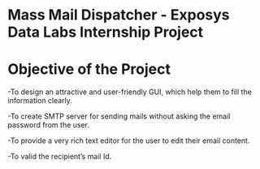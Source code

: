  # Mass Mail Dispatcher - Exposys Data Labs Internship Project

# Objective of the Project
-To design an attractive and user-friendly GUI, which help them to fill the information clearly.

-To create SMTP server for sending mails without asking the email password from the user.

-To provide a very rich text editor for the user to edit their email content.

-To valid the recipient’s mail Id.
